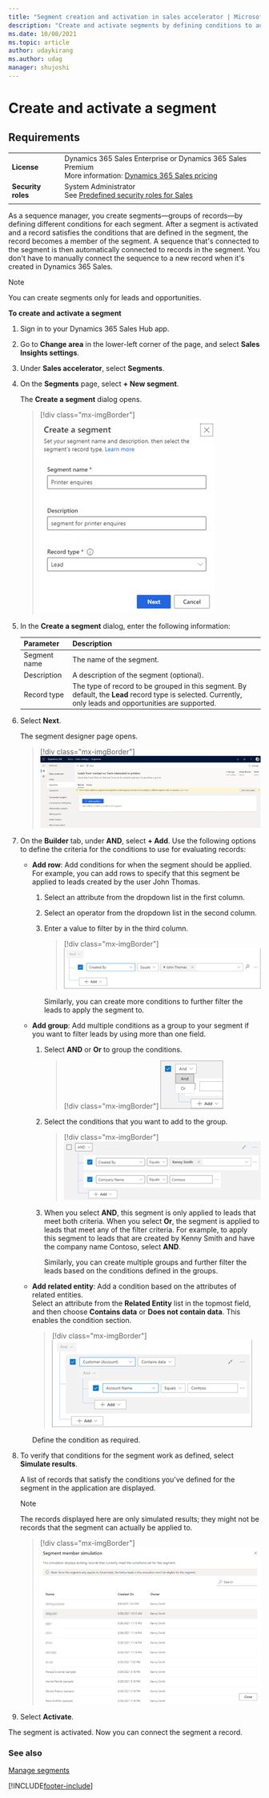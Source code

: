```yaml
---
title: "Segment creation and activation in sales accelerator | MicrosoftDocs"
description: "Create and activate segments by defining conditions to automatically add records that satisfy the conditions in Dynamics 365 Sales."
ms.date: 10/08/2021
ms.topic: article
author: udaykirang
ms.author: udag
manager: shujoshi
---
```

# Create and activate a segment 

## Requirements
|  | |
|-----------------------|---------|
| **License** | Dynamics 365 Sales Enterprise or Dynamics 365 Sales Premium <br>More information: [Dynamics 365 Sales pricing](https://dynamics.microsoft.com/sales/pricing/) |
| **Security roles** | System Administrator <br> See [Predefined security roles for Sales](security-roles-for-sales.md)|
|||


As a sequence manager, you create segments&mdash;groups of records&mdash;by defining different conditions for each segment. After a segment is activated and a record satisfies the conditions that are defined in the segment, the record becomes a member of the segment. A sequence that's connected to the segment is then automatically connected to records in the segment. You don't have to manually connect the sequence to a new record when it's created in Dynamics 365 Sales.

> [!NOTE]
> You can create segments only for leads and opportunities. 

<!--markdownlint-disable MD036-->
**To create and activate a segment**
<!--markdownlint-enable MD036-->
1.	Sign in to your Dynamics 365 Sales Hub app.    
2.	Go to **Change area** in the lower-left corner of the page, and select **Sales Insights settings**.   
3.	Under **Sales accelerator**, select **Segments**.   
4.	On the **Segments** page, select **+ New segment**.

    The **Create a segment** dialog opens.

    >[!div class="mx-imgBorder"]
    >![Create a segment](media/sa-segment-create-a-segment.png "Create a segment")          
 
5.	In the **Create a segment** dialog, enter the following information:     

    | Parameter | Description |
    |-----------|-------------|
    | Segment name | The name of the segment. |
    | Description | A description of the segment (optional). |
    | Record type | The type of record to be grouped in this segment. By default, the **Lead** record type is selected. Currently, only leads and opportunities are supported. |
	
6.	Select **Next**.   

    The segment designer page opens.    
    >[!div class="mx-imgBorder"]
    >![Segment condition builder page](media/sa-segment-condition-builder-home-page.png "Segment condition builder page")

7.	On the **Builder** tab, under **AND**, select **+ Add**. Use the following options to define the criteria for the conditions to use for evaluating records:     

    -	**Add row**: Add conditions for when the segment should be applied. For example, you can add rows to specify that this segment be applied to leads created by the user John Thomas.    
        1.	Select an attribute from the dropdown list in the first column.    
        2.	Select an operator from the dropdown list in the second column.    
        3.	Enter a value to filter by in the third column.   
            >[!div class="mx-imgBorder"]
            >![Add a condition row](media/sa-segment-condition-add-row.png "Add a condition row")          
        
            Similarly, you can create more conditions to further filter the leads to apply the segment to.    

    -	**Add group**: Add multiple conditions as a group to your segment if you want to filter leads by using more than one field.   

        1.	Select **AND** or **Or** to group the conditions.     

            >[!div class="mx-imgBorder"]
            >![Add a condition group](media/sa-segment-condition-add-group.png "Add a condition group")        

        2.	Select the conditions that you want to add to the group.    

            >[!div class="mx-imgBorder"]
            >![Add conditions to the group](media/sa-segment-condition-add-group-select-condition.png "Add conditions to the group")        

        3.	When you select **AND**, this segment is only applied to leads that meet both criteria. When you select **Or**, the segment is applied to leads that meet any of the filter criteria. For example, to apply this segment to leads that are created by Kenny Smith and have the company name Contoso, select **AND**.

            Similarly, you can create multiple groups and further filter the leads based on the conditions defined in the groups.    

    -	**Add related entity**: Add a condition based on the attributes of related entities.   
        Select an attribute from the **Related Entity** list in the topmost field, and then choose **Contains data** or **Does not contain data**. This enables the condition section.   

        >[!div class="mx-imgBorder"]
        >![Add related entity condition](media/sa-segment-condition-add-related-entity.png "Add related entity condition")        

        Define the condition as required.   

8.	To verify that conditions for the segment work as defined, select **Simulate results**.    

    A list of records that satisfy the conditions you've defined for the segment in the application are displayed.    
    >[!NOTE]
    >The records displayed here are only simulated results; they might not be records that the segment can actually be applied to.   

    >[!div class="mx-imgBorder"]
    >![Simulated results page for the created condition](media/sa-segment-condition-builder-simulated-results.png "Simulated results page for the created condition")       
 
9.	Select **Activate**.    

The segment is activated. Now you can connect the segment a record. 

### See also

[Manage segments](manage-segments.md)


[!INCLUDE[footer-include](../includes/footer-banner.md)]



